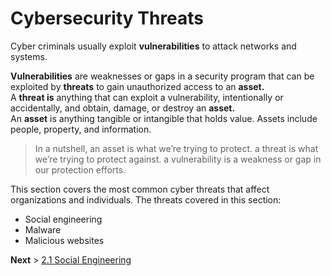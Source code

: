 # Cybersecurity Threats
Cyber criminals usually exploit __vulnerabilities__ to attack networks and systems. 

__Vulnerabilities__ are weaknesses or gaps in a security program that can be exploited by __threats__ to gain unauthorized access to an __asset.__ <br/> 
A __threat is__ anything that can exploit a vulnerability, intentionally or accidentally, and obtain, damage, or destroy an __asset.__<br/>
An __asset__ is anything tangible or intangible that holds value. Assets include people, property, and information.<br/> 


> In a nutshell, an asset is what we’re trying to protect. 
a threat is what we’re trying to protect against.
a vulnerability is a weakness or gap in our protection efforts.

This section covers the most common cyber threats that affect organizations and individuals. The threats covered in this section:
* Social engineering
* Malware
* Malicious websites

__Next__ > [2.1 Social Engineering](https://the-mind.github.io/OnlineSecurity/training/socialengineering)

